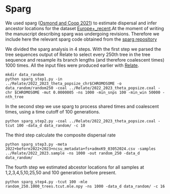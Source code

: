 # Sparg

We used sparg ([Osmond and Coop 2021](https://doi.org/10.1038/s41588-019-0484-x)) to estimate dispersal and infer ancestor locations for the dataset [Europe+_recent](../Datasets/Datasets.md).At the moment of writing the manuscript describing sparg was undergoing revisions. Therefore we include here the relevant sparg code obtained from the [sparg repository](https://github.com/mmosmond/sparg-ms/tree/revision) 

We divided the sparg analysis in 4 steps. 
With the first step we parsed the tree sequences output of Relate to select every 250th tree in the tree sequence and resample its branch lengths (and therefore coalescent times) 1000 times. All the input files were produced earlier with [Relate](../Relate/Relate.md).

```
mkdir data_random
python sparg_step1.py -in ../Relate/2022_2023_theta_popsize_chr$CHROMOSOME -o data_random/random250 -coal ../Relate/2022_2023_theta_popsize.coal -chr $CHROMOSOME -mut 0.0000005 -ns 1000 -min_snps 100 -min_win 50000 -nth_tree

```
In the second step we use sparg to process shared times and coalescent times, using a time cutoff of 100 generations.

```
python sparg_step2.py -coal ../Relate/2022_2023_theta_popsize.coal -tcut 100 -data_d data_random/ -c 10

```
The third step calculate the composite dispersal rate

```
python sparg_step3.py -meta 2022+before2022+2023+ncsu_metadata+fs+admxK9_03052024.csv -samples ../Relate/2022_2023.sample -ns 1000 -out random_250 -data_d data_random/
```

The fourth step we estimated abcestor locations for all samples at 1,2,3,4,5,10,25,50 and 100 generation before present.

```
python sparg_step4.py -tcut 100 -mle random_250.1000_trees.tcut.mle.npy -ns 1000 -data_d data_random/ -c 16
```
